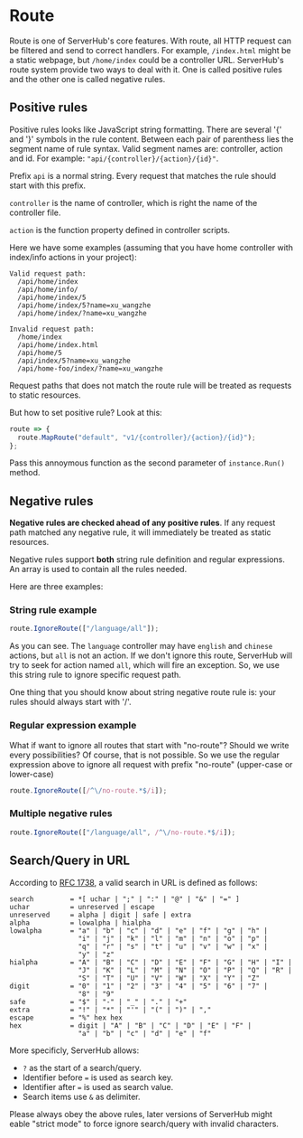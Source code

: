 # Route

Route is one of ServerHub's core features. With route, all HTTP request can be filtered and send to correct handlers. For example, `/index.html` might be a static webpage, but `/home/index` could be a controller URL. ServerHub's route system provide two ways to deal with it. One is called positive rules and the other one is called negative rules.

## Positive rules

Positive rules looks like JavaScript string formatting. There are several '{' and '}' symbols in the rule content. Between each pair of parenthess lies the segment name of rule syntax. Valid segment names are: controller, action and id. For example: `"api/{controller}/{action}/{id}"`.

Prefix `api` is a normal string. Every request that matches the rule should start with this prefix.

`controller` is the name of controller, which is right the name of the controller file.

`action` is the function property defined in controller scripts.

Here we have some examples (assuming that you have home controller with index/info actions in your project):

```
Valid request path:
  /api/home/index
  /api/home/info/
  /api/home/index/5
  /api/home/index/5?name=xu_wangzhe
  /api/home/index/?name=xu_wangzhe

Invalid request path:
  /home/index
  /api/home/index.html
  /api/home/5
  /api/index/5?name=xu_wangzhe
  /api/home-foo/index/?name=xu_wangzhe
```

Request paths that does not match the route rule will be treated as requests to static resources.

But how to set positive rule? Look at this:

```js
route => {
  route.MapRoute("default", "v1/{controller}/{action}/{id}");
};
```

Pass this annoymous function as the second parameter of `instance.Run()` method.

## Negative rules

**Negative rules are checked ahead of any positive rules**. If any request path matched any negative rule, it will immediately be treated as static resources.

Negative rules support **both** string rule definition and regular expressions. An array is used to contain all the rules needed.

Here are three examples:

### String rule example

```js
route.IgnoreRoute(["/language/all"]);
```

As you can see. The `language` controller may have `english` and `chinese` actions, but `all` is not an action. If we don't ignore this route, ServerHub will try to seek for action named `all`, which will fire an exception. So, we use this string rule to ignore specific request path.

One thing that you should know about string negative route rule is: your rules should always start with '/'.

### Regular expression example
What if want to ignore all routes that start with "no-route"? Should we write every possibilities? Of course, that is not possible. So we use the regular expression above to ignore all request with prefix "no-route" (upper-case or lower-case)

```js
route.IgnoreRoute([/^\/no-route.*$/i]);
```


### Multiple negative rules

```js
route.IgnoreRoute(["/language/all", /^\/no-route.*$/i]);
```

## Search/Query in URL

According to [RFC 1738](https://tools.ietf.org/html/rfc1738), a valid search in URL is defined as follows:

```rfc
search         = *[ uchar | ";" | ":" | "@" | "&" | "=" ]
uchar          = unreserved | escape
unreserved     = alpha | digit | safe | extra
alpha          = lowalpha | hialpha
lowalpha       = "a" | "b" | "c" | "d" | "e" | "f" | "g" | "h" |
                 "i" | "j" | "k" | "l" | "m" | "n" | "o" | "p" |
                 "q" | "r" | "s" | "t" | "u" | "v" | "w" | "x" |
                 "y" | "z"
hialpha        = "A" | "B" | "C" | "D" | "E" | "F" | "G" | "H" | "I" |
                 "J" | "K" | "L" | "M" | "N" | "O" | "P" | "Q" | "R" |
                 "S" | "T" | "U" | "V" | "W" | "X" | "Y" | "Z"
digit          = "0" | "1" | "2" | "3" | "4" | "5" | "6" | "7" |
                 "8" | "9"
safe           = "$" | "-" | "_" | "." | "+"
extra          = "!" | "*" | "'" | "(" | ")" | ","
escape         = "%" hex hex
hex            = digit | "A" | "B" | "C" | "D" | "E" | "F" |
                 "a" | "b" | "c" | "d" | "e" | "f"
```

More specificly, ServerHub allows:

* `?` as the start of a search/query.
* Identifier before `=` is used as search key.
* Identifier after `=` is used as search value.
* Search items use `&` as delimiter.

Please always obey the above rules, later versions of ServerHub might eable "strict mode" to force ignore search/query with invalid characters.
